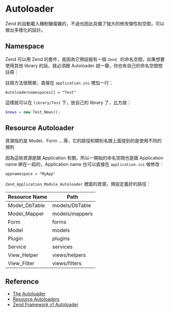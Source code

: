 # Autoloader

Zend 的自動載入機制蠻複雜的，不過也因此具備了強大的修改彈性和空間，可以做出多樣化的設計。

## Namespace

Zend 可以用 Zend 的套件，是因為它預設就有一個 `Zend_` 的命名空間，如果想要使用其他 library 的話，就必須跟 Autoloader 說一聲，你也有自己的命名空間想註冊：

註冊方法很簡單，直接在 `application.ini` 裡加一行：

```
Autoloadernamespaces[] = "Test"
```

這樣就可以在 `library/Test` 下，放自己的 library 了，比方說：

```php
$news = new Test_News();
```

## Resource Autoloader

資源指的是 Model、Form ....等，它的路徑和類別名跟上面提到的是使用不同的規則

因為這些資源是跟 Application 有關，所以一開始的命名空間也是跟 Application name 綁在一起的，Application name 也可以直接在 `application.ini` 做修改：

```
appnamespace = "MyApp"
```

`Zend_Application_Module_Autoloader` 裡面的資源，預設定義好的路徑：

|  Resource Name  |  Path  |
|  -------------  |  ----  |
| Model_DbTable | models/DbTable |
| Model_Mapper | models/mappers |
| Form | forms |
| Model | models |
| Plugin | plugins |
| Service | services |
| View_Helper | views/helpers |
| View_Filter | views/filters |

## Reference

* [The Autoloader](http://framework.zend.com/manual/1.12/en/zend.loader.autoloader.html)
* [Resource Autoloaders](http://framework.zend.com/manual/1.12/en/zend.loader.autoloader-resource.html)
* [Zend Framework v1 Autoloader](http://blog.johnsonlu.org/zfzend-framework-v1-autoloader/)

